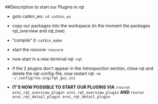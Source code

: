 ##Description to start our Plugins in rqt
* goto catkin_ws:
`cd catkin_ws`

* copy our packages into the workspace (in the moment the packages rqt_overview and rqt_tree)


* "compile" it: 
`catkin_make`

* start the roscore: 
`roscore`

* now start in a new terminal rqt:
`rqt`

* if the 2 plugins don't appear in the *Introspection* section, close rqt and delete the rqt-config-file, now restart rqt: `rm ~/.config/ros.org/rqt_gui.ini`

* **IT'S NOW POSSIBLE TO START OUR PLUGINS VIA :**`rosrun arni_rqt_overview_plugin arni_rqt_overview_plugin` **AND** `rosrun arni_rqt_detail_plugin arni_rqt_detail_plugin`
